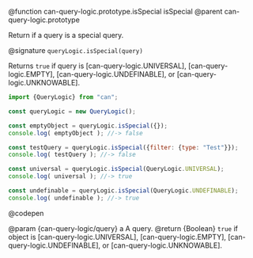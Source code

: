 @function can-query-logic.prototype.isSpecial isSpecial
@parent can-query-logic.prototype

Return if a query is a special query.

@signature `queryLogic.isSpecial(query)`

  Returns `true` if query is
  [can-query-logic.UNIVERSAL], [can-query-logic.EMPTY], [can-query-logic.UNDEFINABLE], or [can-query-logic.UNKNOWABLE].

  ```js
  import {QueryLogic} from "can";

  const queryLogic = new QueryLogic();

  const emptyObject = queryLogic.isSpecial({});
  console.log( emptyObject ); //-> false

  const testQuery = queryLogic.isSpecial({filter: {type: "Test"}});
  console.log( testQuery ); //-> false

  const universal = queryLogic.isSpecial(QueryLogic.UNIVERSAL);
  console.log( universal ); //-> true

  const undefinable = queryLogic.isSpecial(QueryLogic.UNDEFINABLE);
  console.log( undefinable ); //-> true
  ```
  @codepen

  @param  {can-query-logic/query} a A query.
  @return {Boolean} `true` if object is [can-query-logic.UNIVERSAL], [can-query-logic.EMPTY], [can-query-logic.UNDEFINABLE], or [can-query-logic.UNKNOWABLE].
